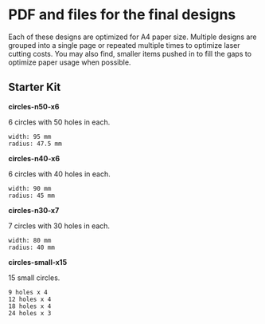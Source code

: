# PDF and files for the final designs

Each of these designs are optimized for A4 paper size. Multiple designs are grouped into a single page or repeated multiple times to optimize laser cutting costs. You may also find, smaller items pushed in to fill the gaps to optimize paper usage when possible.

## Starter Kit

**circles-n50-x6**

6 circles with 50 holes in each.

```
width: 95 mm
radius: 47.5 mm
```

**circles-n40-x6**

6 circles with 40 holes in each.

```
width: 90 mm
radius: 45 mm
```

**circles-n30-x7**

7 circles with 30 holes in each.

```
width: 80 mm
radius: 40 mm
```

**circles-small-x15**

15 small circles.

```
9 holes x 4
12 holes x 4
18 holes x 4
24 holes x 3
```


